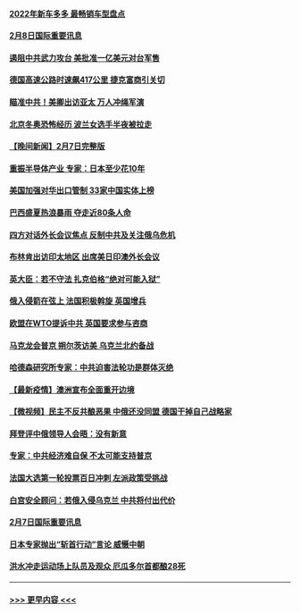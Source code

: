 #### [2022年新车多多 最畅销车型盘点](../pages/prog202/a103342839.md?t=02082150) 
#### [2月8日国际重要讯息](../pages/prog202/a103342672.md?t=02082150) 
#### [遏阻中共武力攻台 美批准一亿美元对台军售](../pages/prog202/a103342662.md?t=02082150) 
#### [德国高速公路时速飙417公里 捷克富商引关切](../pages/prog202/a103342520.md?t=02082150) 
#### [瞄准中共！美卿出访亚太 万人冲绳军演](../pages/prog202/a103342575.md?t=02082150) 
#### [北京冬奥恐怖经历 波兰女选手半夜被拉走](../pages/prog202/a103342532.md?t=02082150) 
#### [【晚间新闻】2月7日完整版](../pages/prog202/a103342375.md?t=02082150) 
#### [重振半导体产业 专家：日本至少花10年](../pages/prog202/a103342468.md?t=02082150) 
#### [美国加强对华出口管制 33家中国实体上榜](../pages/prog202/a103342431.md?t=02082150) 
#### [巴西盛夏热浪暴雨 夺走近80条人命](../pages/prog202/a103342430.md?t=02082150) 
#### [四方对话外长会议焦点 反制中共及关注俄乌危机](../pages/prog202/a103342397.md?t=02082150) 
#### [布林肯出访印太地区 出席美日印澳外长会议](../pages/prog202/a103342233.md?t=02082150) 
#### [英大臣：若不守法 扎克伯格“绝对可能入狱”](../pages/prog202/a103342189.md?t=02082150) 
#### [俄入侵箭在弦上 法国积极斡旋 英国增兵](../pages/prog202/a103342243.md?t=02082150) 
#### [欧盟在WTO提诉中共 英国要求参与咨商](../pages/prog202/a103342177.md?t=02082150) 
#### [马克龙会普京 朔尔茨访美 乌克兰北约备战](../pages/prog202/a103342009.md?t=02082150) 
#### [哈德森研究所专家：中共迫害法轮功是群体灭绝](../pages/prog202/a103342017.md?t=02082150) 
#### [【最新疫情】澳洲宣布全面重开边境](../pages/prog202/a103341955.md?t=02082150) 
#### [【微视频】民主不反共酿恶果 中俄还没同盟 德国干掉自己战略家](../pages/prog202/a103341888.md?t=02082150) 
#### [拜登评中俄领导人会晤：没有新意](../pages/prog202/a103341792.md?t=02082150) 
#### [专家：中共经济难自保 不太可能支持普京](../pages/prog202/a103341772.md?t=02082150) 
#### [法国大选第一轮投票百日冲刺 左派政策受挑战](../pages/prog202/a103341803.md?t=02082150) 
#### [白宫安全顾问：若俄入侵乌克兰 中共将付出代价](../pages/prog202/a103341749.md?t=02082150) 
#### [2月7日国际重要讯息](../pages/prog202/a103341729.md?t=02082150) 
#### [日本专家抛出“斩首行动”言论 威慑中朝](../pages/prog202/a103341731.md?t=02082150) 
#### [洪水冲走运动场上队员及观众 厄瓜多尔首都酿28死](../pages/prog202/a103341702.md?t=02082150) 

----
#### [ >>> 更早内容 <<< ](../indexes/prog202-earlier.md)

